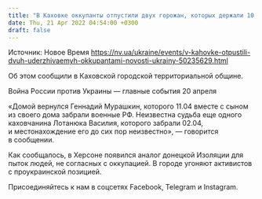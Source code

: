 ```yaml
---
title: "В Каховке оккупанты отпустили двух горожан, которых держали 10 дней"
date: Thu, 21 Apr 2022 04:54:00 +0300
draft: false
---
```

Источник: Новое Время https://nv.ua/ukraine/events/v-kahovke-otpustili-dvuh-uderzhivaemyh-okkupantami-novosti-ukrainy-50235629.html


Об этом сообщили в Каховской городской территориальной общине.

Война России против Украины — главные события 20 апреля

«Домой вернулся Геннадий Мурашкин, которого 11.04 вместе с сыном из своего дома забрали военные РФ. Неизвестна судьба еще одного каховчанина Лотанюка Василия, которого забрали 02.04, и местонахождение его до сих пор неизвестно», — говорится в сообщении.

Как сообщалось, в Херсоне появился аналог донецкой Изоляции для пыток людей, не согласных с оккупацией. В городе угоняют активистов с проукраинской позицией.

Присоединяйтесь к нам в соцсетях Facebook, Telegram и Instagram.
